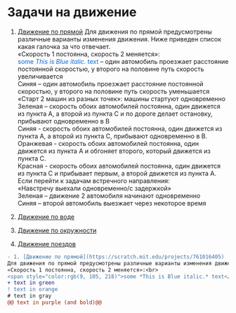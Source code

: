 # Задачи на движение 

1. [Движение по прямой](https://scratch.mit.edu/projects/761016405) 
Для движения по прямой предусмотрены различные варианты изменения движения. Ниже приведен список какая галочка за что отвечает.<br>
«Скорость 1 постоянна, скорость 2 меняется»:<br>
<span style="color:rgb(9, 105, 218)">some *This is Blue italic.* text</span> – один автомобиль проезжает расстояние постоянной скоростью, у второго на половине путь скорость увеличивается<br>
Синяя – один автомобиль проезжает расстояние постоянной скоростью, у второго на половине путь скорость уменьшается<br>
«Старт 2 машин из разных точек»: машины стартуют одновременно<br>
Зеленая – скорость обоих автомобилей постоянна, один движется из пункта А, а второй из пункта С и по дороге делает остановку, прибывают одновременно в В<br>
Синяя - скорость обоих автомобилей постоянна, один движется из пункта А, а второй из пункта С, прибывают одновременно в В.<br>
Оранжевая - скорость обоих автомобилей постоянна, один движется из пункта А и обгоняет второго, который движется из пункта С.<br>
Красная - скорость обоих автомобилей постоянна, один движется из пункта С и прибывает первым, а второй движется из пункта А.<br>
Если перейти к задачам встречного направления:<br>
«Навстречу выехали одновременно/с задержкой»<br>
Зеленая – движение 2 автомобиля начинают одновременно<br>
Синяя – второй автомобиль выезжает через некоторое время<br>

2. [Движение по воде](https://scratch.mit.edu/projects/761017159)
3. [Движение по окружности](https://scratch.mit.edu/projects/761017636)
4. [Движение поездов](https://scratch.mit.edu/projects/761018110)

```diff
- 1. [Движение по прямой](https://scratch.mit.edu/projects/761016405) 
Для движения по прямой предусмотрены различные варианты изменения движения. Ниже приведен список какая галочка за что отвечает.<br>
«Скорость 1 постоянна, скорость 2 меняется»:<br>
<span style="color:rgb(9, 105, 218)">some *This is Blue italic.* text</span> – один автомобиль проезжает расстояние постоянной скоростью, у второго на половине путь скорость увеличивается<br>
+ text in green
! text in orange
# text in gray
@@ text in purple (and bold)@@
```
